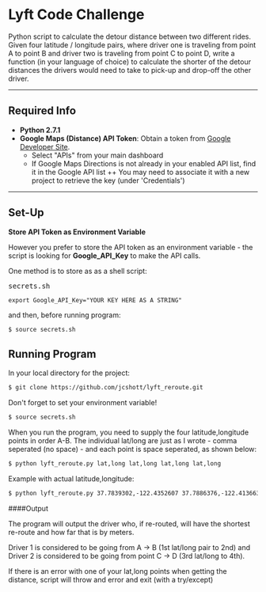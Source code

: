 Lyft Code Challenge
====================================
Python script to calculate the detour distance between two different rides. Given four latitude / longitude pairs, where driver one is traveling from point A to point B and driver two is traveling from point C to point D, write a function (in your language of choice) to calculate the shorter of the detour distances the drivers would need to take to pick-up and drop-off the other driver.

____

## Required Info ##

* <b> Python 2.7.1</b>
* <b>Google Maps (Distance) API Token</b>:  Obtain a token from [Google Developer Site](https://console.developers.google.com).
	+ Select "APIs" from your main dashboard
	+ If Google Maps Directions is not already in your enabled API list, find it in the Google API list
	++ You may need to associate it with a new project to retrieve the key (under 'Credentials')

____

## Set-Up ##

**Store API Token as Environment Variable**

However you prefer to store the API token as an environment variable - the script is looking for **Google_API_Key** to make the API calls.

One method is to store as as a shell script:

<kbd>secrets.sh</kbd>

```
export Google_API_Key="YOUR KEY HERE AS A STRING"
```
and then, before running program:

```sh
$ source secrets.sh
```

## Running Program ##

In your local directory for the project:

```sh
$ git clone https://github.com/jcshott/lyft_reroute.git
```

Don't forget to set your environment variable!

```sh
$ source secrets.sh
```

When you run the program, you need to supply the four latitude,longitude points in order A-B.  The individual lat/long are just as I wrote - comma seperated (no space) - and each point is space seperated, as shown below:

```sh
$ python lyft_reroute.py lat,long lat,long lat,long lat,long
```

Example with actual latitude,longitude:

```sh
$ python lyft_reroute.py 37.7839302,-122.4352607 37.7886376,-122.4136639 37.7955745,-122.3955095 37.8023991,-122.4080109
```


####Output

The program will output the driver who, if re-routed, will have the shortest re-route and how far that is by meters.  

Driver 1 is considered to be going from A -> B (1st lat/long pair to 2nd) and Driver 2 is considered to be going from point C -> D (3rd lat/long to 4th).

If there is an error with one of your lat,long points when getting the distance, script will throw and error and exit (with a try/except)